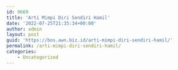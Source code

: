 ```yaml
---
id: 9669
title: 'Arti Mimpi Diri Sendiri Hamil'
date: '2022-07-25T21:35:34+00:00'
author: admin
layout: post
guid: 'https://bos.awn.biz.id/arti-mimpi-diri-sendiri-hamil/'
permalink: /arti-mimpi-diri-sendiri-hamil/
categories:
    - Uncategorized
---
```



